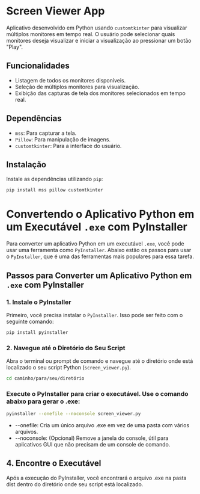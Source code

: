 # Screen Viewer App

Aplicativo desenvolvido em Python usando `customtkinter` para visualizar múltiplos monitores em tempo real. O usuário pode selecionar quais monitores deseja visualizar e iniciar a visualização ao pressionar um botão "Play".

## Funcionalidades

- Listagem de todos os monitores disponíveis.
- Seleção de múltiplos monitores para visualização.
- Exibição das capturas de tela dos monitores selecionados em tempo real.

## Dependências

- `mss`: Para capturar a tela.
- `Pillow`: Para manipulação de imagens.
- `customtkinter`: Para a interface do usuário.

## Instalação

Instale as dependências utilizando `pip`:

```bash
pip install mss pillow customtkinter
```

# Convertendo o Aplicativo Python em um Executável `.exe` com PyInstaller

Para converter um aplicativo Python em um executável `.exe`, você pode usar uma ferramenta como `PyInstaller`. Abaixo estão os passos para usar o `PyInstaller`, que é uma das ferramentas mais populares para essa tarefa.

## Passos para Converter um Aplicativo Python em `.exe` com PyInstaller

### 1. Instale o PyInstaller

Primeiro, você precisa instalar o `PyInstaller`. Isso pode ser feito com o seguinte comando:

```bash
pip install pyinstaller
```

### 2. Navegue até o Diretório do Seu Script

Abra o terminal ou prompt de comando e navegue até o diretório onde está localizado o seu script Python (`screen_viewer.py`).

```bash
cd caminho/para/seu/diretório
```

### Execute o PyInstaller para criar o executável. Use o comando abaixo para gerar o .exe:

``` bash
pyinstaller --onefile --noconsole screen_viewer.py
```

- --onefile: Cria um único arquivo .exe em vez de uma pasta com vários arquivos.
- --noconsole: (Opcional) Remove a janela do console, útil para aplicativos GUI que não precisam de um console de comando.

##  4. Encontre o Executável
Após a execução do PyInstaller, você encontrará o arquivo .exe na pasta dist dentro do diretório onde seu script está localizado.
